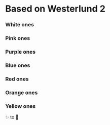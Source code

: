 # Based on Westerlund 2

### White ones
### Pink ones
### Purple ones
### Blue ones
### Red ones
### Orange ones
### Yellow ones

✨ to 🌙

